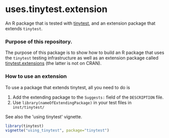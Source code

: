 # uses.tinytest.extension

An R package that is tested with
[tinytest](https://cran.r-project.org/package=tinytest), and an extension
package that extends `tinytest`.


### Purpose of this repository.

The purpose of this package is to show how to build an R package that uses the
`tinytest` testing infrastructure as well as an extension package called
[tinytest.extensions](https://github.com/markvanderloo/tinytest.extension) (the
latter is not on CRAN).


### How to use an extension

To use a package that extends tinytest, all  you need to do is

1. Add the extending package to the `Suggests:` field of the `DESCRIPTION` file.
2. Use `library(nameOfExtendingPackage)` in your test files in` inst/tinytest/`

See also the 'using tinytest' vignette.
```r
library(tinytest)
vignette("using_tinytest", package="tinytest")
```












